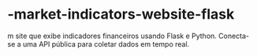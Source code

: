 # -market-indicators-website-flask
m site que exibe indicadores financeiros usando Flask e Python. Conecta-se a uma API pública para coletar dados em tempo real.
